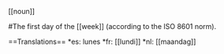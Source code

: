 [[noun]]

#The first day of the [[week]] (according to the ISO 8601 norm).

==Translations==
*es: lunes
*fr: [[lundi]]
*nl: [[maandag]]